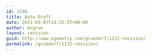 ```yaml
---
id: 1146
title: Auto Draft
date: 2011-03-07T14:35:57+00:00
author: mcgrue
layout: revision
guid: http://www.egometry.com/gruedorf/1132-revision/
permalink: /gruedorf/1132-revision/
---
```

